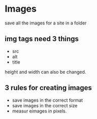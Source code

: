 # Images

save all the images for a site in a folder

## img tags need 3 things

* src
* alt
* title

height and width can also be changed.

## 3 rules for creating images

* save images in the correct format
* save images in the correct size
* measur eimages in pixels.